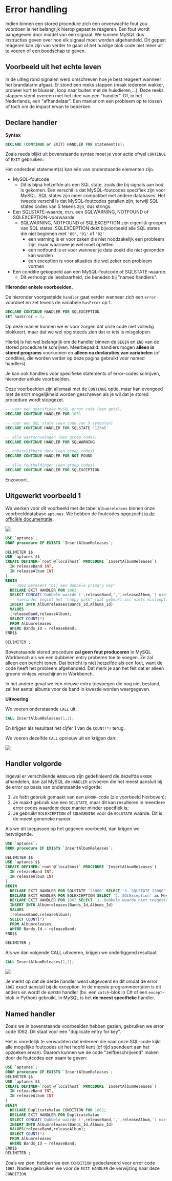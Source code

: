 # Error handling

Indien binnen een stored procedure zich een onverwachte fout zou voordoen is het belangrijk hierop gepast te reageren. Een fout wordt aangegeven door middel van een signaal. We kunnen MySQL dus instructies geven over hoe elk signaal moet worden afgehandeld. Dit gepast reageren kan zijn van verder te gaan of het huidige blok code niet meer uit te voeren of een boodschap te geven.

## Voorbeeld uit het echte leven

In de uitleg rond signalen werd omschreven hoe je best reageert wanneer het brandalarm afgaat. Er stond een reeks stappen (maak iedereen wakker, probeer kort te blussen, loop naar buiten met de huisdieren,...). Deze reeks stappen stemt overeen met het idee van een "handler". Of, in het Nederlands, een "afhandelaar". Een manier om een probleem op te lossen of toch om de impact ervan te beperken.

## Declare handler

**Syntax**

```sql
DECLARE (CONTINUE or EXIT) HANDLER FOR statement(s);
```

Zoals reeds blijkt uit bovenstaande syntax moet je voor actie ofwel `CONTINUE` of `EXIT` gebruiken.

Het onderdeel statement(s) kan één van onderstaande elementen zijn.

* MySQL-foutcode
  * Dit is bijna hetzelfde als een SQL state, zoals die bij signals aan bod is gekomen. Een verschil is dat MySQL-foutcodes specifiek zijn voor MySQL. SQL states zijn meer compatibel met andere databases. Het tweede verschil is dat MySQL-foutcodes getallen zijn, terwijl SQL states codes van 5 tekens zijn, dus strings.
* Een SQLSTATE-waarde, m.n. een SQLWARNING, NOTFOUND of SQLEXCEPTION-voorwaarde&#x20;
  * SQLWARNING, NOTFOUND of SQLEXCEPTION zijn eigenlijk groepen van SQL states. SQLEXCEPTION dekt bijvoorbeeld alle SQL states die niet beginnen met `'00'`, `'01'` of `'02'`.
    * een warning is er voor zaken die niet noodzakelijk een probleem zijn, maar waarmee je wel moet opletten
    * een notfound is er voor wanneer je data zoekt die niet gevonden kan worden
    * een exception is voor situaties die wel zeker een probleem vormen
* Een conditie gekoppeld aan een MySQL-foutcode of SQLSTATE-waarde.
  * Dit verhoogt de leesbaarheid, zie beneden bij "named handlers".

**Hieronder enkele voorbeelden.**

De hieronder voorgestelde `handler` gaat verder wanneer zich een `error` voordoet en zet tevens de variabele `hasError` op 1.

```sql
DECLARE CONTINUE HANDLER FOR SQLEXCEPTION 
SET hasError = 1;
```

Op deze manier kunnen we er voor zorgen dat onze code niet volledig blokkeert, maar dat we wel nog steeds zien dat er iets is misgelopen.

Hierbij is het wel belangrijk om de handler binnen de `BEGIN` en `END` van de stored procedure te schrijven. Meerbepaald: handlers mogen **alleen in stored programs** voorkomen en **alleen na declaraties van variabelen** (of condities, die worden verder op deze pagina gebruikt voor named handlers).

Je kan ook handlers voor specifieke statements of error-codes schrijven, hieronder enkele voorbeelden.

Deze voorbeelden zijn allemaal met de `CONTINUE` optie, maar kan evengoed met de `EXIT` mogelijkheid worden geschreven als je wil dat je stored procedure wordt stopgezet.

```sql
-- voor een specifieke MySQL error code (een getal)
DECLARE CONTINUE HANDLER FOR 1051
```

```sql
-- voor een SQL state (een code van 5 symbolen)
DECLARE CONTINUE HANDLER FOR SQLSTATE '12345'
```

```sql
-- alle waarschuwingen (een groep codes)
DECLARE CONTINUE HANDLER FOR SQLWARNING
```

```sql
-- onbeschikbare data (een groep codes)
DECLARE CONTINUE HANDLER FOR NOT FOUND
```

```sql
-- alle foutmeldingen (een groep codes)
DECLARE CONTINUE HANDLER FOR SQLEXCEPTION
```

Enzovoort...

## Uitgewerkt voorbeeld 1

We werken voor dit voorbeeld met de tabel `Albumreleases` binnen onze voorbeelddatabase `aptunes`. We hebben de foutcodes opgezocht [in de officiële documentatie](https://dev.mysql.com/doc/refman/8.0/en/server-error-reference.html).

![](../../.gitbook/assets/sp\_errorhandling1.JPG)

```sql
USE `aptunes`;
DROP procedure IF EXISTS `InsertAlbumReleases`;

DELIMITER $$
USE `aptunes`$$
CREATE DEFINER=`root`@`localhost` PROCEDURE `InsertAlbumReleases`(
  IN releaseBand INT,
  IN releaseAlbum INT
)
BEGIN
  -- 1062 betekent "bij een dubbele primary key"
  DECLARE EXIT HANDLER FOR 1062
  SELECT CONCAT('Dubbele waarde (',releaseBand,',',releaseAlbum,') niet toegestaan') AS message;
  -- hieronder begint het "happy path" (wat gebeurt als niets misloopt)
  INSERT INTO Albumreleases(Bands_Id,Albums_Id)
  VALUES
  (releaseBand,releaseAlbum);
  SELECT COUNT(*)
  FROM Albumreleases
  WHERE Bands_Id = releaseBand;
END$$

DELIMITER ;
```

Bovenstaande stored procedure **zal geen fout produceren** in MySQL Workbench als we een dubbelen entry proberen toe te voegen. Ze zal alleen een bericht tonen. Dat bericht is niet hetzelfde als een fout, want de code heeft het probleem afgehandeld. Dat merk je aan het feit dat er alleen groene vinkjes verschijnen in Workbench.

In het andere geval we een nieuwe entry toevoegen die nog niet bestand, zal het aantal albums voor de band in kwestie worden weergegeven.

**Uitvoering**

We voeren onderstaande `CALL` uit.

```sql
CALL InsertAlbumReleases(1,1);
```

En krijgen als resultaat het cijfer 1 van de `COUNT(*)` terug.

We voeren dezelfde `CALL` opnieuw uit en krijgen dan:

![](../../.gitbook/assets/sp\_errorhandling2.JPG)

## Handler volgorde

Ingeval er verschillende `HANDLERS` zijn gedefinieerd die dezelfde `ERROR` afhandelen, dan zal MySQL de `HANDLER` uitvoeren die het meest aansluit bij de error op basis van onderstaande volgorde:

1. Je hebt gebruik gemaakt van een `ERROR`-code (zie voorbeeld hierboven);
2. Je maakt gebruik van een `SQLSTATE`, maar dit kan resulteren in meerdere error codes waardoor deze manier minder specifiek is;
3. Je gebruikt `SQLEXCEPTION` of `SQLWARNING` voor de `SQLSTATE` waarde. Dit is de meest generieke manier.

Als we dit toepassen op het gegeven voorbeeld, dan krijgen we hetvolgende.

```sql
USE `aptunes`;
DROP procedure IF EXISTS `InsertAlbumReleases`;

DELIMITER $$
USE `aptunes`$$
CREATE DEFINER=`root`@`localhost` PROCEDURE `InsertAlbumReleases`(
  IN releaseBand INT,
  IN releaseAlbum INT
)
BEGIN
  DECLARE EXIT HANDLER FOR SQLSTATE '23000' SELECT '3. SQLSTATE 23000' as Message;
  DECLARE EXIT HANDLER FOR SQLEXCEPTION SELECT '2. SQLException' as Message; 
  DECLARE EXIT HANDLER FOR 1062 SELECT '1. Dubbele waarde niet toegestaan' as Message; 
  INSERT INTO Albumreleases(Bands_Id,Albums_Id)
  VALUES
  (releaseBand,releaseAlbum);
  SELECT COUNT(*)
  FROM Albumreleases
  WHERE Bands_Id = releaseBand;
END$$

DELIMITER ;
```

Als we dan volgende CALL uitvoeren, krijgen we onderliggend resultaat.

```sql
CALL InsertAlbumReleases(1,1);
```

![](../../.gitbook/assets/sp\_errorhandling3.JPG)

Je merkt op dat de derde handler werd uitgevoerd en dit omdat de error `1062` exact aansluit bij de exception. In de meeste programmeertalen is dit anders en wordt de _eerste_ handler (bv. een `catch`-blok in C# of een `except`-blok in Python) gebruikt. In MySQL is het **de meest specifieke** handler.

## Named handler

Zoals we in bovenstaande voorbeelden hebben gezien, gebruiken we error code 1062. Dit staat voor een "duplicate entry for key".

Het is onredelijk te verwachten dat iedereen die naar onze SQL-code kijkt alle mogelijke foutcodes uit het hoofd kent (of tijd spendeert aan het opzoeken ervan). Daarom kunnen we de code "zelfbeschrijvend" maken door de foutcodes een naam te geven:

```sql
USE `aptunes`;
DROP procedure IF EXISTS `InsertAlbumReleases`;
DELIMITER $$
USE `aptunes`$$
CREATE DEFINER=`root`@`localhost` PROCEDURE `InsertAlbumReleases`(
  IN releaseBand INT,
  IN releaseAlbum INT
)
BEGIN
  DECLARE DuplicateValue CONDITION FOR 1062;
  DECLARE EXIT HANDLER FOR DuplicateValue
  SELECT CONCAT('Dubbele waarde (',releaseBand,',',releaseAlbum,') niet toegestaan') AS Message;
  INSERT INTO Albumreleases(Bands_Id,Albums_Id)
  VALUES(releaseBand,releaseAlbum);
  SELECT COUNT(*)
  FROM Albumreleases
  WHERE Bands_Id = releaseBand;
END$$
DELIMITER ;
```

Zoals we zien, hebben we een `CONDITION` gedeclareerd voor error code `1062`. Nadien gebruiken we voor de `EXIT HANDLER` de verwijzing naar deze `CONDITION`.
